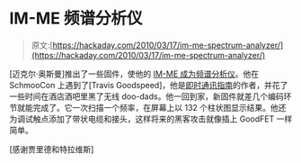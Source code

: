 # IM-ME 频谱分析仪

> 原文:[https://hackaday.com/2010/03/17/im-me-spectrum-analyzer/](https://hackaday.com/2010/03/17/im-me-spectrum-analyzer/)

[迈克尔·奥斯曼]推出了一些固件，使他的 [IM-ME 成为频谱分析仪](http://ossmann.blogspot.com/2010/03/16-pocket-spectrum-analyzer.html)。他在 SchmooCon 上遇到了[Travis Goodspeed]，他是[即时通讯指南](http://hackaday.com/2010/03/12/easy-im-me-flashing/)的作者，并花了一些时间在酒店酒吧里黑了无线 doo-dads。他一回到家，新固件就差几个编码环节就能完成了。它一次扫描一个频率，在屏幕上以 132 个柱状图显示结果。他还为调试触点添加了带状电缆和接头，这样将来的黑客攻击就像插上 GoodFET 一样简单。

[感谢贾里德和特拉维斯]